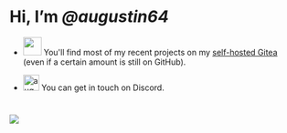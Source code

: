 # Hi, I’m *@augustin64*

+ <a href="https://gitea.augustin64.fr/augustin64"><img height="32px" src="https://raw.githubusercontent.com/go-gitea/gitea/refs/heads/main/assets/logo.svg"/></a> You'll find most of my recent projects on my [self-hosted Gitea](https://gitea.augustin64.fr/augustin64) (even if a certain amount is still on GitHub).

+ <a href="https://www.augustin64.fr/discord/profile.html"><img alt="augustin64" width="28px" src="https://www.augustin64.fr/discord/icon.svg"/></a> You can get in touch on Discord.

#
<img src="https://github-readme-stats.vercel.app/api/top-langs/?username=augustin64&theme=react&show_icons=true&layout=compact&exclude_repo=augustin64.github.io" />
